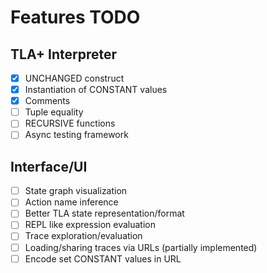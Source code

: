 # Features TODO

## TLA+ Interpreter

- [x] UNCHANGED construct
- [x] Instantiation of CONSTANT values
- [x] Comments
- [ ] Tuple equality
- [ ] RECURSIVE functions
- [ ] Async testing framework

## Interface/UI

- [ ] State graph visualization
- [ ] Action name inference
- [ ] Better TLA state representation/format
- [ ] REPL like expression evaluation
- [ ] Trace exploration/evaluation
- [ ] Loading/sharing traces via URLs (partially implemented)
- [ ] Encode set CONSTANT values in URL